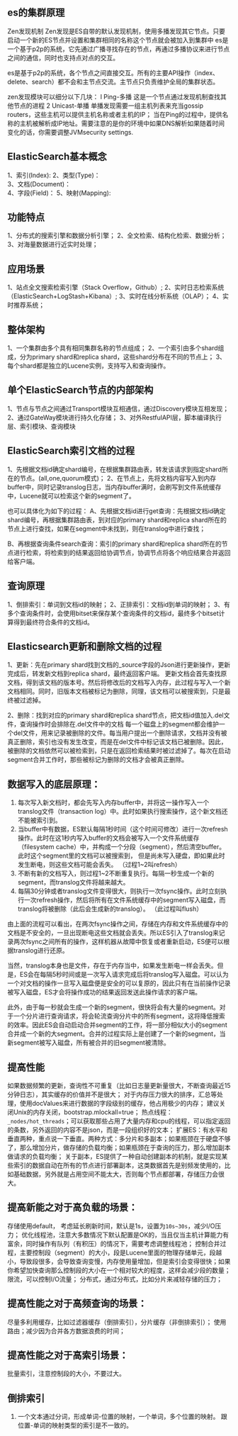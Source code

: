 ## es的集群原理
Zen发现机制
Zen发现是ES自带的默认发现机制，使用多播发现其它节点。只要启动一个新的ES节点并设置和集群相同的名称这个节点就会被加入到集群中
es是一个基于p2p的系统，它先通过广播寻找存在的节点，再通过多播协议来进行节点之间的通信，同时也支持点对点的交互。

es是基于p2p的系统，各个节点之间直接交互。所有的主要API操作（index、delete、search）都不会和主节点交流。主节点只负责维护全局的集群状态。

zen发现模块可以细分以下几块：
l  Ping-多播
这是一个节点通过发现机制查找其他节点的进程
2  Unicast-单播
单播发现需要一组主机列表来充当gossip routers，这些主机可以提供主机名称或者主机的IP；
当在Ping的过程中，提供名称的主机被解析成IP地址。需要注意的是你的环境中如果DNS解析如果随着时间变化的话，你需要调整JVMsecurity settings.


## ElasticSearch基本概念
1、索引(Index): 
2、类型(Type)：  
3、文档(Document)：  
4、字段(Field)：
5、映射(Mapping):  

## 功能特点
1、分布式的搜索引擎和数据分析引擎；
2、全文检索、结构化检索、数据分析；
3、对海量数据进行近实时处理；

## 应用场景
1、站点全文搜索检索引擎（Stack Overflow，Github）;
2、实时日志检索系统（ElasticSearch+LogStash+Kibana）;
3、实时在线分析系统（OLAP）；
4、实时推荐系统；

## 整体架构
1、一个集群由多个具有相同集群名称的节点组成；
2、一个索引由多个shard组成，分为primary shard和replica shard，这些shard分布在不同的节点上；
3、每个shard都是独立的Lucene实例，支持写入和查询操作。

## 单个ElasticSearch节点的内部架构
1、节点与节点之间通过Transport模块互相通信，通过Discovery模块互相发现；
2、通过GateWay模块进行持久化存储；
3、对外RestfulAPI层，脚本编译执行层、索引模块、查询模块

## ElasticSearch索引文档的过程
1、先根据文档id确定shard编号，在根据集群路由表，转发该请求到指定shard所在的节点。(all,one,quorum模式)；
2、在节点上，先将文档内容写入到内存buffer中，同时记录translog日志，当内存buffer满时，会刷写到文件系统缓存中，Lucene就可以检索这个新的segment了。

也可以具体化为如下的过程：
A、先根据文档id进行get查询：先根据文档id确定shard编号，再根据集群路由表，到对应的primary shard和replica shard所在的节点上进行查找，如果在segment中未找到，则在translog中进行查找；

B、再根据查询条件search查询：索引的primary shard和replica shard所在的节点进行检索，将检索到的结果返回给协调节点，协调节点将各个响应结果合并返回给客户端。

## 查询原理
1、倒排索引：单词到文档id的映射；
2、正排索引：文档id到单词的映射；
3、有多个查询条件时，会使用bitset来保存某个查询条件的文档id，最终多个bitset计算得到最终符合条件的文档id。

## Elasticsearch更新和删除文档的过程
1、更新：先在primary shard找到文档的_source字段的Json进行更新操作，更新完成后，转发新文档到replica shard，最终返回客户端。
更新文档会首先查找原文档，得到该文档的版本号。然后将修改后的文档写入内存，此过程与写入一个新文档相同。同时，旧版本文档被标记为删除，同理，该文档可以被搜索到，只是最终被过滤掉。


2、删除：找到对应的primary shard和replica shard节点，把文档id值加入.del文件，查询操作时会排除在.del文件中的文档
每一个磁盘上的segment都会维护一个del文件，用来记录被删除的文件。每当用户提出一个删除请求，文档并没有被真正删除，索引也没有发生改变，而是在del文件中标记该文档已被删除。因此，被删除的文档依然可以被检索到，只是在返回检索结果时被过滤掉了。每次在启动segment合并工作时，那些被标记为删除的文档才会被真正删除。

## 数据写入的底层原理：
1. 每次写入新文档时，都会先写入内存buffer中，并将这一操作写入一个translog文件（transaction log）中。此时如果执行搜索操作，这个新文档还不能被索引到。
2. 当buffer中有数据，ES默认每隔1秒时间（这个时间可修改）进行一次refresh操作。此时在这1秒内写入buffer的文档会被写入一个文件系统缓存
（filesystem cache）中，并构成一个分段（segment），然后清空buffer。此时这个segment里的文档可以被搜索到，
但是尚未写入硬盘，即如果此时发生断电，则这些文档可能会丢失。 （过程1~2叫refresh）
3. 不断有新的文档写入，则过程1~2不断重复执行。每隔一秒生成一个新的segment，而translog文件将越来越大。
4. 每隔30分钟或者translog文件变得很大，则执行一次fsync操作。此时立刻执行一次refresh操作，然后将所有在文件系统缓存中的segment写入磁盘，而translog将被删除（此后会生成新的translog）。 （此过程叫flush）

由上面的流程可以看出，在两次fsync操作之间，存储在内存和文件系统缓存中的文档是不安全的，一旦出现断电这些文档就会丢失。所以ES引入了translog来记录两次fsync之间所有的操作，这样机器从故障中恢复或者重新启动，ES便可以根据translog进行还原。

当然，translog本身也是文件，存在于内存当中，如果发生断电一样会丢失。但是，ES会在每隔5秒时间或是一次写入请求完成后将translog写入磁盘。可以认为一个对文档的操作一旦写入磁盘便是安全的可以复原的，因此只有在当前操作记录被写入磁盘，ES才会将操作成功的结果返回发送此操作请求的客户端。

此外，由于每一秒就会生成一个新的segment，很快将会有大量的segment。对于一个分片进行查询请求，将会轮流查询分片中的所有segment，这将降低搜索的效率。因此ES会自动启动合并segment的工作，将一部分相似大小的segment合并成一个新的大segment。合并的过程实际上是创建了一个新的segment，当新segment被写入磁盘，所有被合并的旧segment被清除。

## 提高性能
如果数据频繁的更新，查询性不可重复（比如日志量更新量很大，不断查询最近15分钟日志），其实缓存的价值并不是很大；
对于内存压力很大的排序，汇总等处理，使用docValues来进行数据的字段级别的缓存，他占用极少的内存；
建议关闭Unix的内存关闭，bootstrap.mlockall=true；
热点线程：`_nodes/hot_threads`；可以获取那些占用了大量内存和cpu的线程，可以指定返回的条数，另外返回的内容不是json，而是一段组织好的文本；
扩展ES：有水平和垂直两种，重点说一下垂直。两种方式：多分片和多副本；如果瓶颈在于硬盘不够了，那么增加分片，做存储的负载均衡；如果瓶颈在于查询的压力，那么增加副本做请求的负载均衡；
关于副本，ES提供了一种自动创建副本的机制，就是实现某些索引的数据自动在所有的节点进行部署副本，这类数据首先是别频发使用的，比如基础数据，另外就是占用空间不能太大，否则每个节点都部署，存储压力会很大。

## 提高新能之对于高负载的场景：
存储使用default，
考虑延长刷新时间，默认是1s，设置为`10s~30s`，减少I/O压力；
优化线程池，注意大多数情况下默认配置是OK的，当且仅当主机计算能力有富余，同时操作有队列（有积压）的情况下，需要考虑调整线程池；
控制合并过程，主要控制段（segment）的大小，段是Lucene里面的物理存储单元，段越小，导致段很多，会导致查询变慢，内存使用量增加，但是索引会变得很快；如果你希望加快查询那么控制段的大小在一个相对较大的程度，这样会减少段的数量；
限流，可以控制I/O流量；
分布式，通过分布式，比如分片来减轻存储的压力；

## 提高性能之对于高频查询的场景：
尽量多利用缓存，比如过滤器缓存（倒排索引），分片缓存（非倒排索引）；
使用路由；减少因为合并各方数据浪费的时间；

## 提高性能之对于高索引场景：
批量索引，注意控制段的大小，不要过大。



## 倒排索引
1. 一个文本通过分词，形成单词-位置的映射，一个单词，多个位置的映射。
跟位置-单词的映射类型的索引是不一致的。


